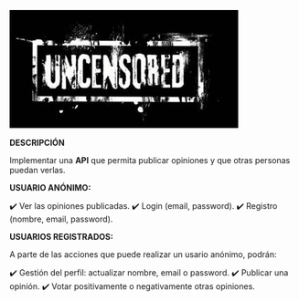 ![Portal de opiniones](1861966.jpg)

**DESCRIPCIÓN**

Implementar una **API** que permita publicar opiniones y que otras personas puedan verlas.

**USUARIO ANÓNIMO:**

✔️ Ver las opiniones publicadas.
✔️ Login (email, password).
✔️ Registro (nombre, email, password).

**USUARIOS REGISTRADOS:**

A parte de las acciones que puede realizar un usario anónimo, podrán:

✔️ Gestión del perfil: actualizar nombre, email o password.
✔️ Publicar una opinión.
✔️ Votar positivamente o negativamente otras opiniones.
